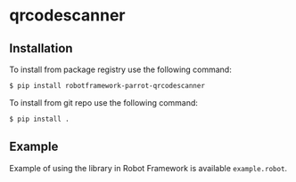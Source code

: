 # qrcodescanner

## Installation

To install from package registry use the following command:

```sh
$ pip install robotframework-parrot-qrcodescanner
```

To install from git repo use the following command:

```sh
$ pip install .
```

## Example

Example of using the library in Robot Framework is available `example.robot`.